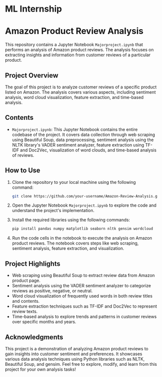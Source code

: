 # ML Internship 

# Amazon Product Review Analysis

This repository contains a Jupyter Notebook `Majorproject.ipynb` that performs an analysis of Amazon product reviews. The analysis focuses on extracting insights and information from customer reviews of a particular product.

## Project Overview

The goal of this project is to analyze customer reviews of a specific product listed on Amazon. The analysis covers various aspects, including sentiment analysis, word cloud visualization, feature extraction, and time-based analysis.

## Contents

- `Majorproject.ipynb`: This Jupyter Notebook contains the entire codebase of the project. It covers data collection through web scraping using Beautiful Soup, data preprocessing, sentiment analysis using the NLTK library's VADER sentiment analyzer, feature extraction using TF-IDF and Doc2Vec, visualization of word clouds, and time-based analysis of reviews.

## How to Use

1. Clone the repository to your local machine using the following command:

   ```bash
   git clone https://github.com/your-username/Amazon-Review-Analysis.git
   ```

2. Open the Jupyter Notebook `Majorproject.ipynb` to explore the code and understand the project's implementation.

3. Install the required libraries using the following commands:

   ```bash
   pip install pandas numpy matplotlib seaborn nltk gensim wordcloud
   ```

4. Run the code cells in the notebook to execute the analysis on Amazon product reviews. The notebook covers steps like web scraping, sentiment analysis, feature extraction, and visualization.

## Project Highlights

- Web scraping using Beautiful Soup to extract review data from Amazon product page.
- Sentiment analysis using the VADER sentiment analyzer to categorize reviews as positive, negative, or neutral.
- Word cloud visualization of frequently used words in both review titles and contents.
- Feature extraction techniques such as TF-IDF and Doc2Vec to represent review texts.
- Time-based analysis to explore trends and patterns in customer reviews over specific months and years.

## Acknowledgments

This project is a demonstration of analyzing Amazon product reviews to gain insights into customer sentiment and preferences. It showcases various data analysis techniques using Python libraries such as NLTK, Beautiful Soup, and gensim. Feel free to explore, modify, and learn from this project for your own analysis tasks!
